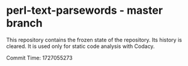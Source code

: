 # perl-text-parsewords - master branch

This repository contains the frozen state of the repository.
Its history is cleared. It is used only for static code
analysis with Codacy.

Commit Time: 1727055273